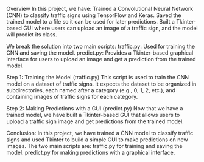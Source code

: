 Overview
In this project, we have:
Trained a Convolutional Neural Network (CNN) to classify traffic signs using TensorFlow and Keras.
Saved the trained model to a file so it can be used for later predictions.
Built a Tkinter-based GUI where users can upload an image of a traffic sign, and the model will predict its class.

We break the solution into two main scripts:
traffic.py: Used for training the CNN and saving the model.
predict.py: Provides a Tkinter-based graphical interface for users to upload an image and get a prediction from the trained model.

Step 1: Training the Model (traffic.py)
This script is used to train the CNN model on a dataset of traffic signs. It expects the dataset to be organized in subdirectories, each named after a category (e.g., 0, 1, 2, etc.), and containing images of traffic signs for each category.

Step 2: Making Predictions with a GUI (predict.py)
Now that we have a trained model, we have built a Tkinter-based GUI that allows users to upload a traffic sign image and get predictions from the trained model.

Conclusion:
In this project, we have trained a CNN model to classify traffic signs and used Tkinter to build a simple GUI to make predictions on new images. The two main scripts are:
traffic.py for training and saving the model.
predict.py for making predictions with a graphical interface.